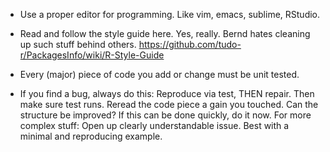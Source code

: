* Use a proper editor for programming. Like vim, emacs, sublime, RStudio. 

* Read and follow the style guide here. Yes, really. Bernd hates cleaning up such stuff behind others.
  https://github.com/tudo-r/PackagesInfo/wiki/R-Style-Guide

* Every (major) piece of code you add or change must be unit tested.

* If you find a bug, always do this: Reproduce via test, THEN repair. Then make sure test runs. Reread the code piece a gain you touched. Can the structure be improved? If this can be done quickly, do it now.
For more complex stuff: Open up clearly understandable issue. Best with a minimal and reproducing example. 








  